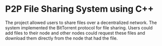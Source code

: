 # P2P File Sharing System using C++

The project allowed users to share files over a decentralized network. The system implemented the BitTorrent protocol for file sharing. Users could add files to their node and other nodes could request these files and download them directly from the node that had the file.
 
   
